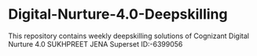 # Digital-Nurture-4.0-Deepskilling
This repository contains weekly deepskilling solutions of Cognizant Digital Nurture 4.0
SUKHPREET JENA 
Superset ID:-6399056
